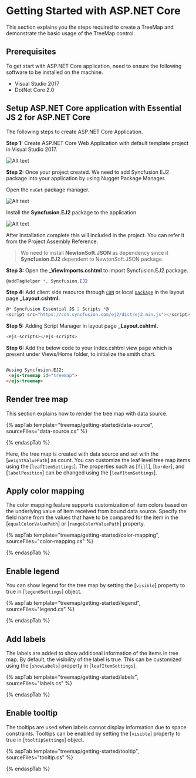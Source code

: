 # Getting Started with ASP.NET Core

This section explains you the steps required to create a TreeMap and demonstrate the basic usage of the TreeMap control.

## Prerequisites

To get start with ASP.NET Core application, need to ensure the following software to be installed on the machine.

* Visual Studio 2017
* DotNet Core 2.0

## Setup ASP.NET Core application with Essential JS 2 for ASP.NET Core

The following steps to create ASP.NET Core Application.

**Step 1:** Create ASP.NET Core Web Application with default template project in Visual Studio 2017.

![Alt text](./images/default-template.png)

**Step 2:** Once your project created. We need to add Syncfusion EJ2 package into your application by using Nugget Package Manager.

Open the `nuGet` package manager.

![Alt text](./images/solution-Explorer.png)

Install the **Syncfusion.EJ2** package to the application

![Alt text](./images/nuget-demo.png)

After Installation complete this will included in the project. You can refer it from the Project Assembly Reference.

> We need to install **NewtonSoft.JSON** as dependency since it **Syncfusion.EJ2** dependent to NewtonSoft.JSON package.

**Step 3:** Open the **_ViewImports.cshtml** to import Syncfusion.EJ2 package.

```cs
@addTagHelper *, Syncfusion.EJ2
```

**Step 4:** Add client side resource through [`CDN`](http://ej2.syncfusion.com/15.4.23/documentation/base/deployment.html?lang=typescript#cdn) or local [`package`](https://www.npmjs.com/package/@syncfusion/ej2) in the layout page **_Layout.cshtml.**

```cs
@* Syncfusion Essential JS 2 Scripts *@
<script src="https://cdn.syncfusion.com/ej2/dist/ej2.min.js"></script>
```

**Step 5:** Adding Script Manager in layout page **_Layout.cshtml.**

```cs
<ejs-scripts></ejs-scripts>
```

**Step 6:** Add the below code to your Index.cshtml view page which is present under Views/Home folder, to initialize the smith chart.

```html

@using Syncfusion.EJ2;
 <ejs-treemap id="treemap">
</ejs-treemap>

```

## Render tree map

This section explains how to render the tree map with data source.

{% aspTab template="treemap/getting-started/data-source", sourceFiles="data-source.cs" %}

{% endaspTab %}

Here, the tree map is created with data source and set with the [`weightValuePath`] as count. You can customize the leaf level tree map items using the [`leafItemSettings`]. The properties such as [`fill`], [`border`], and [`labelPosition`] can be changed using the [`leafItemSettings`].

## Apply color mapping

The color mapping feature supports customization of item colors based on the underlying value of item received from bound data source. Specify the field name from the values that have to be compared for the item in the [`equalColorValuePath`] or [`rangeColorValuePath`] property.

{% aspTab template="treemap/getting-started/color-mapping", sourceFiles="color-mapping.cs" %}

{% endaspTab %}

## Enable legend

You can show legend for the tree map by setting the [`visible`] property to true in [`legendSettings`] object.

{% aspTab template="treemap/getting-started/legend", sourceFiles="legend.cs" %}

{% endaspTab %}

## Add labels

The labels are added to show additional information of the items in tree map. By default, the visibility of the label is true. This can be customized using the [`showLabels`] property in [`leafItemSettings`].

{% aspTab template="treemap/getting-started/labels", sourceFiles="labels.cs" %}

{% endaspTab %}

## Enable tooltip

The tooltips are used when labels cannot display information due to space constraints. Tooltips can be enabled by setting the [`visible`] property to true in [`tooltipSettings`] object.

{% aspTab template="treemap/getting-started/tooltip", sourceFiles="tooltip.cs" %}

{% endaspTab %}